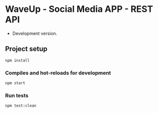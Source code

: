 # WaveUp - Social Media APP - REST API

- Development version.

## Project setup

```
npm install
```

### Compiles and hot-reloads for development

```
npm start
```

### Run tests

```
npm test:clean
```